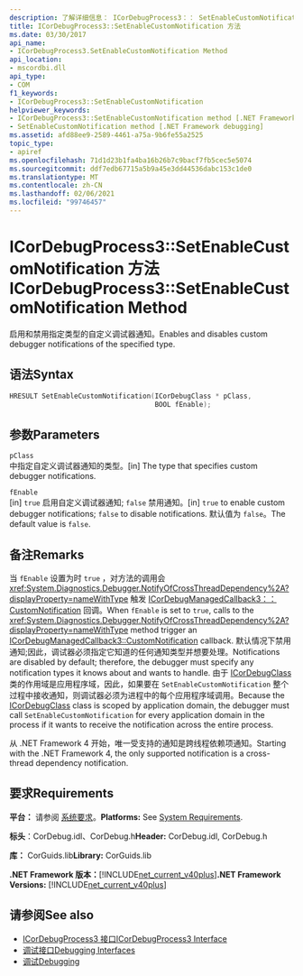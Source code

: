 ```yaml
---
description: 了解详细信息： ICorDebugProcess3：： SetEnableCustomNotification 方法
title: ICorDebugProcess3::SetEnableCustomNotification 方法
ms.date: 03/30/2017
api_name:
- ICorDebugProcess3.SetEnableCustomNotification Method
api_location:
- mscordbi.dll
api_type:
- COM
f1_keywords:
- ICorDebugProcess3::SetEnableCustomNotification
helpviewer_keywords:
- ICorDebugProcess3::SetEnableCustomNotification method [.NET Framework debugging]
- SetEnableCustomNotification method [.NET Framework debugging]
ms.assetid: afd88ee9-2589-4461-a75a-9b6fe55a2525
topic_type:
- apiref
ms.openlocfilehash: 71d1d23b1fa4ba16b26b7c9bacf7fb5cec5e5074
ms.sourcegitcommit: ddf7edb67715a5b9a45e3dd44536dabc153c1de0
ms.translationtype: MT
ms.contentlocale: zh-CN
ms.lasthandoff: 02/06/2021
ms.locfileid: "99746457"
---
```

# <a name="icordebugprocess3setenablecustomnotification-method"></a><span data-ttu-id="ff545-103">ICorDebugProcess3::SetEnableCustomNotification 方法</span><span class="sxs-lookup"><span data-stu-id="ff545-103">ICorDebugProcess3::SetEnableCustomNotification Method</span></span>

<span data-ttu-id="ff545-104">启用和禁用指定类型的自定义调试器通知。</span><span class="sxs-lookup"><span data-stu-id="ff545-104">Enables and disables custom debugger notifications of the specified type.</span></span>  
  
## <a name="syntax"></a><span data-ttu-id="ff545-105">语法</span><span class="sxs-lookup"><span data-stu-id="ff545-105">Syntax</span></span>  
  
```cpp  
HRESULT SetEnableCustomNotification(ICorDebugClass * pClass,  
                                    BOOL fEnable);  
```  
  
## <a name="parameters"></a><span data-ttu-id="ff545-106">参数</span><span class="sxs-lookup"><span data-stu-id="ff545-106">Parameters</span></span>  

 `pClass`  
 <span data-ttu-id="ff545-107">中指定自定义调试器通知的类型。</span><span class="sxs-lookup"><span data-stu-id="ff545-107">[in] The type that specifies custom debugger notifications.</span></span>  
  
 `fEnable`  
 <span data-ttu-id="ff545-108">[in] `true` 启用自定义调试器通知; `false` 禁用通知。</span><span class="sxs-lookup"><span data-stu-id="ff545-108">[in] `true` to enable custom debugger notifications; `false` to disable notifications.</span></span> <span data-ttu-id="ff545-109">默认值为 `false`。</span><span class="sxs-lookup"><span data-stu-id="ff545-109">The default value is `false`.</span></span>  
  
## <a name="remarks"></a><span data-ttu-id="ff545-110">备注</span><span class="sxs-lookup"><span data-stu-id="ff545-110">Remarks</span></span>  

 <span data-ttu-id="ff545-111">当 `fEnable` 设置为时 `true` ，对方法的调用会 <xref:System.Diagnostics.Debugger.NotifyOfCrossThreadDependency%2A?displayProperty=nameWithType> 触发 [ICorDebugManagedCallback3：： CustomNotification](icordebugmanagedcallback3-customnotification-method.md) 回调。</span><span class="sxs-lookup"><span data-stu-id="ff545-111">When `fEnable` is set to `true`, calls to the <xref:System.Diagnostics.Debugger.NotifyOfCrossThreadDependency%2A?displayProperty=nameWithType> method trigger an [ICorDebugManagedCallback3::CustomNotification](icordebugmanagedcallback3-customnotification-method.md) callback.</span></span> <span data-ttu-id="ff545-112">默认情况下禁用通知;因此，调试器必须指定它知道的任何通知类型并想要处理。</span><span class="sxs-lookup"><span data-stu-id="ff545-112">Notifications are disabled by default; therefore, the debugger must specify any notification types it knows about and wants to handle.</span></span> <span data-ttu-id="ff545-113">由于 [ICorDebugClass](icordebug-interface.md) 类的作用域是应用程序域，因此，如果要在 `SetEnableCustomNotification` 整个过程中接收通知，则调试器必须为进程中的每个应用程序域调用。</span><span class="sxs-lookup"><span data-stu-id="ff545-113">Because the [ICorDebugClass](icordebug-interface.md) class is scoped by application domain, the debugger must call `SetEnableCustomNotification` for every application domain in the process if it wants to receive the notification across the entire process.</span></span>  
  
 <span data-ttu-id="ff545-114">从 .NET Framework 4 开始，唯一受支持的通知是跨线程依赖项通知。</span><span class="sxs-lookup"><span data-stu-id="ff545-114">Starting with the .NET Framework 4, the only supported notification is a cross-thread dependency notification.</span></span>  
  
## <a name="requirements"></a><span data-ttu-id="ff545-115">要求</span><span class="sxs-lookup"><span data-stu-id="ff545-115">Requirements</span></span>  

 <span data-ttu-id="ff545-116">**平台：** 请参阅 [系统要求](../../get-started/system-requirements.md)。</span><span class="sxs-lookup"><span data-stu-id="ff545-116">**Platforms:** See [System Requirements](../../get-started/system-requirements.md).</span></span>  
  
 <span data-ttu-id="ff545-117">**标头**：CorDebug.idl、CorDebug.h</span><span class="sxs-lookup"><span data-stu-id="ff545-117">**Header:** CorDebug.idl, CorDebug.h</span></span>  
  
 <span data-ttu-id="ff545-118">**库：** CorGuids.lib</span><span class="sxs-lookup"><span data-stu-id="ff545-118">**Library:** CorGuids.lib</span></span>  
  
 <span data-ttu-id="ff545-119">**.NET Framework 版本：**[!INCLUDE[net_current_v40plus](../../../../includes/net-current-v40plus-md.md)]</span><span class="sxs-lookup"><span data-stu-id="ff545-119">**.NET Framework Versions:** [!INCLUDE[net_current_v40plus](../../../../includes/net-current-v40plus-md.md)]</span></span>  
  
## <a name="see-also"></a><span data-ttu-id="ff545-120">请参阅</span><span class="sxs-lookup"><span data-stu-id="ff545-120">See also</span></span>

- [<span data-ttu-id="ff545-121">ICorDebugProcess3 接口</span><span class="sxs-lookup"><span data-stu-id="ff545-121">ICorDebugProcess3 Interface</span></span>](icordebugprocess3-interface.md)
- [<span data-ttu-id="ff545-122">调试接口</span><span class="sxs-lookup"><span data-stu-id="ff545-122">Debugging Interfaces</span></span>](debugging-interfaces.md)
- [<span data-ttu-id="ff545-123">调试</span><span class="sxs-lookup"><span data-stu-id="ff545-123">Debugging</span></span>](index.md)
